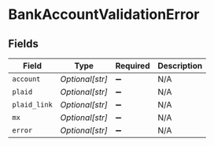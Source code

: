 # BankAccountValidationError


## Fields

| Field              | Type               | Required           | Description        |
| ------------------ | ------------------ | ------------------ | ------------------ |
| `account`          | *Optional[str]*    | :heavy_minus_sign: | N/A                |
| `plaid`            | *Optional[str]*    | :heavy_minus_sign: | N/A                |
| `plaid_link`       | *Optional[str]*    | :heavy_minus_sign: | N/A                |
| `mx`               | *Optional[str]*    | :heavy_minus_sign: | N/A                |
| `error`            | *Optional[str]*    | :heavy_minus_sign: | N/A                |